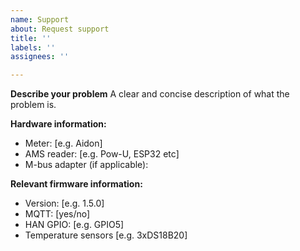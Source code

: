 ```yaml
---
name: Support
about: Request support
title: ''
labels: ''
assignees: ''

---
```


**Describe your problem**
A clear and concise description of what the problem is.

**Hardware information:**
 - Meter: [e.g. Aidon]
 - AMS reader: [e.g. Pow-U, ESP32 etc]
 - M-bus adapter (if applicable):

**Relevant firmware information:**
 - Version: [e.g. 1.5.0]
 - MQTT: [yes/no]
 - HAN GPIO: [e.g. GPIO5]
 - Temperature sensors [e.g. 3xDS18B20]
